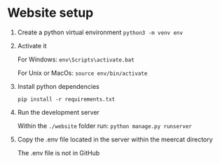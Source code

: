 # Website setup

1. Create a python virtual environment `python3 -m venv env`

2. Activate it

    For Windows: `env\Scripts\activate.bat`

    For Unix or MacOs: `source env/bin/activate`

3. Install python dependencies

    `pip install -r requirements.txt`

4. Run the development server

    Within the `./website` folder run: `python manage.py runserver`

5. Copy the .env file located in the server within the meercat directory

    The .env file is not in GitHub
